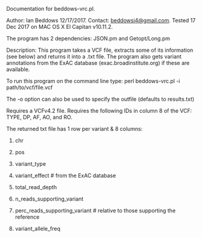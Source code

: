 Documentation for beddows-vrc.pl.

Author: Ian Beddows 12/17/2017.
Contact: beddowsi4@gmail.com.
Tested 17 Dec 2017 on MAC OS X El Capitan v10.11.2.

The program has 2 dependencies: JSON.pm and Getopt/Long.pm
        
Description:
This program takes a VCF file, extracts some of its information (see below) and returns it into a .txt file. The program also gets variant annotations from the ExAC database (exac.broadinstitute.org) if these are available.
        
To run this program on the command line type: perl beddows-vrc.pl -i path/to/vcf/file.vcf

The -o option can also be used to specify the outfile (defaults to results.txt)
        
Requires a VCFv4.2 file.
Requires the following IDs in column 8 of the VCF: TYPE, DP, AF, AO, and RO.
        
The returned txt file has 1 row per variant & 8 columns:

1) chr 

2) pos 

3) variant_type    

4) variant_effect # from the ExAC database

5) total_read_depth

6) n_reads_supporting_variant  

7) perc_reads_supporting_variant # relative to those supporting the reference

8) variant_allele_freq     
